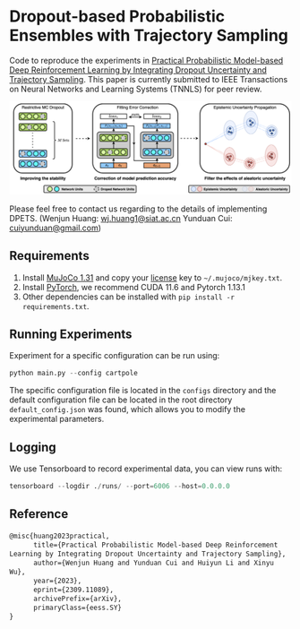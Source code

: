 # Dropout-based Probabilistic Ensembles with Trajectory Sampling

Code to reproduce the experiments in [Practical Probabilistic Model-based Deep Reinforcement Learning by Integrating Dropout Uncertainty and Trajectory Sampling](https://arxiv.org/abs/2309.11089). This paper is currently submitted to IEEE Transactions on Neural Networks and Learning Systems (TNNLS) for peer review.

![method.png](https://raw.githubusercontent.com/mrjun123/DPETS/main/images/method.png)

Please feel free to contact us regarding to the details of implementing DPETS. (Wenjun Huang: wj.huang1@siat.ac.cn Yunduan Cui: cuiyunduan@gmail.com)
## Requirements

1. Install [MuJoCo 1.31](https://www.roboti.us/download.html) and copy your [license](https://www.roboti.us/file/mjkey.txt) key to `~/.mujoco/mjkey.txt`. 
2. Install [PyTorch](https://pytorch.org/get-started/previous-versions/), we recommend CUDA 11.6 and Pytorch 1.13.1
3. Other dependencies can be installed with `pip install -r requirements.txt`.

## Running Experiments

Experiment for a specific configuration can be run using:

```python
python main.py --config cartpole
```

The specific configuration file is located in the `configs` directory and the default configuration file can be located in the root directory `default_config.json` was found, which allows you to modify the experimental parameters.

## Logging

We use Tensorboard to record experimental data, you can view runs with:

```python
tensorboard --logdir ./runs/ --port=6006 --host=0.0.0.0
```

## Reference
```
@misc{huang2023practical,
      title={Practical Probabilistic Model-based Deep Reinforcement Learning by Integrating Dropout Uncertainty and Trajectory Sampling}, 
      author={Wenjun Huang and Yunduan Cui and Huiyun Li and Xinyu Wu},
      year={2023},
      eprint={2309.11089},
      archivePrefix={arXiv},
      primaryClass={eess.SY}
}
```
